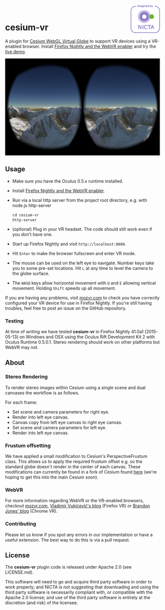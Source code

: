 <a href="http://nicta.com.au/"><img align="right" src="images/nicta_logo.png"></a>
<br>

# cesium-vr

A plugin for [Cesium WebGL Virtual Globe](http://cesiumjs.org) to support VR devices using a VR-enabled browser. Install [Firefox Nightly and the WebVR enabler](http://mozvr.com/downloads.html) and try the [live demo](http://nicta.github.io/cesium-vr/).

[![screengrab](images/screengrab.jpg)](http://nicta.github.io/cesium-vr/)

## Usage

- Make sure you have the Oculus 0.5.x runtime installed.
- Install [Firefox Nightly and the WebVR enabler](http://mozvr.com/downloads.html).
- Run via a local http server from the project root directory, e.g. with node.js http-server

    ```
    cd cesium-vr
    http-server
    ```

- (optional) Plug in your VR headset. The code should still work even if you don't have one.
- Start up Firefox Nightly and visit `http://localhost:8080`.
- Hit `Enter` to make the browser fullscreen and enter VR mode.
- The mouse can be used on the left eye to navigate.  Number keys take you to some pre-set locations. Hit `L` at any time to level the camera to the globe surface.
- The `WASD` keys allow horizontal movement with `Q` and `E` allowing vertical movement. Holding `Shift` speeds up all movement.

If you are having any problems, visit [mozvr.com](http://mozvr.com) to check you have correctly configured your VR device for use in Firefox Nightly. If you're still having troubles, feel free to post an issue on the GitHub repository.

### Testing
At time of writing we have tested **cesium-vr** in Firefox Nightly 41.0a1 (2015-05-13) on Windows and OSX using the Oculus Rift Development Kit 2 with Oculus Runtime 0.5.0.1.
Stereo rendering should work on other platforms but WebVR may not.

## About

### Stereo Rendering
To render stereo images within Cesium using a single scene and dual canvases the workflow is as follows.

For each frame:

* Set scene and camera parameters for right eye.
* Render into left eye canvas.
* Canvas copy from left eye canvas to right eye canvas.
* Set scene and camera parameters for left eye.
* Render into left eye canvas.

### Frustum offsetting
We have applied a small modification to Cesium's PerspectiveFrustum class.
This allows us to apply the required frustum offset e.g. so the standard globe doesn't render in the center of each canvas. These modifications can currently be found in a fork of Cesium found [here](https://github.com/craigsketchley/cesium/tree/frustumOffset) (we're hoping to get this into the main Cesium soon).

### WebVR
For more information regarding WebVR or the VR-enabled browsers, checkout [mozvr.com](http://mozvr.com), [Vladimir Vukićević's blog](http://blog.bitops.com/blog/2014/06/26/first-steps-for-vr-on-the-web/) (Firefox VR) or [Brandon Jones' blog](http://blog.tojicode.com/2014/07/bringing-vr-to-chrome.html) (Chrome VR).

### Contributing
Please let us know if you spot any errors in our implementation or have a useful extension.  The best way to do this is via a pull request.

## License

The **cesium-vr** plugin code is released under Apache 2.0 (see LICENSE.md).

This software will need to go and acquire third party software in order to work properly; and NICTA is not suggesting that downloading and using the third party software is necessarily compliant with, or compatible with the Apache 2.0 license; and use of the third party software is entirely at the discretion (and risk) of the licensee.
